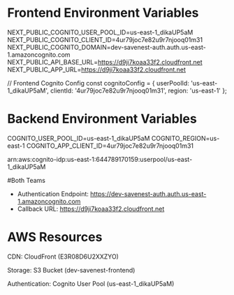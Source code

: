 # Frontend Environment Variables
NEXT_PUBLIC_COGNITO_USER_POOL_ID=us-east-1_dikaUP5aM
NEXT_PUBLIC_COGNITO_CLIENT_ID=4ur79joc7e82u9r7njooq01m31
NEXT_PUBLIC_COGNITO_DOMAIN=dev-savenest-auth.auth.us-east-1.amazoncognito.com
NEXT_PUBLIC_API_BASE_URL=https://d9ji7koaa33f2.cloudfront.net
NEXT_PUBLIC_APP_URL=https://d9ji7koaa33f2.cloudfront.net

// Frontend Cognito Config
const cognitoConfig = {
  userPoolId: 'us-east-1_dikaUP5aM',
  clientId: '4ur79joc7e82u9r7njooq01m31',
  region: 'us-east-1'
};

# Backend Environment Variables
COGNITO_USER_POOL_ID=us-east-1_dikaUP5aM
COGNITO_REGION=us-east-1
COGNITO_APP_CLIENT_ID=4ur79joc7e82u9r7njooq01m31

arn:aws:cognito-idp:us-east-1:644789170159:userpool/us-east-1_dikaUP5aM

#Both Teams
- Authentication Endpoint: https://dev-savenest-auth.auth.us-east-1.amazoncognito.com
- Callback URL: https://d9ji7koaa33f2.cloudfront.net

# AWS Resources
CDN: CloudFront (E3R08D6U2XXZYO)

Storage: S3 Bucket (dev-savenest-frontend)

Authentication: Cognito User Pool (us-east-1_dikaUP5aM)